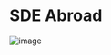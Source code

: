 # SDE Abroad
![image](https://github.com/user-attachments/assets/2790d981-a221-4149-a783-d152fcf1d342)
